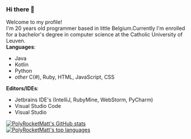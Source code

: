 ### Hi there 👋

Welcome to my profile!<br/>
I'm 20 years old programmer based in little Belgium.Currently I'm enrolled for a bachelor's degree in computer science at the Catholic University of Leuven.<br/>
**Languages**: <br/>
- Java
- Kotlin
- Python
- *other* C(#), Ruby, HTML, JavaScript, CSS

**Editors/IDEs**: <br/>
- Jetbrains IDE's (IntelliJ, RubyMine, WebStorm, PyCharm)
- Visual Studio Code
- Visual Studio

[![PolyRocketMatt's GitHub stats](https://github-readme-stats.vercel.app/api?username=PolyRocketMatt&show_icons=true&theme=gruvbox)](https://github.com/PolyRocketMatt)<br/>
[![PolyRocketMatt's top languages](https://github-readme-stats.vercel.app/api/top-langs/?username=PolyRocketMatt&langs_count=8&theme=gruvbox)](https://github.com/PolyRocketMatt/repositories)
